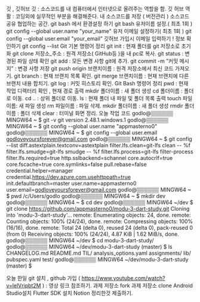 깃 , 깃허브
깃 : 소스코드를 내 컴퓨터에서 인터넷으로 올려주는 역할을 함.
깃 허브 역활 : 코딩외에 실무적인 부분을 해결해준다.
내 소스코드를 저장 ( 버전관리 )
소스코드 공유
협업하는 공간.
git bash 에서 환경설정 하기
git bash
유저이름 설정.( 최초 1회 )
git config --global user.name "your_name"
유저 이메일 설정하기( 최초 1회 )
git config --global user.email "your_email”
깃허브 가입시 이메일 입력하기 !
정보 확인하기
git config --list
Git 기본 명령어 정리
git init : 현재 폴더를 git 저장소로 초기화
git clone 저장소_주소 : 원격 저장소( GitHub등 )을 내 pc로 복사.
git status : 변경된 파일 상태 확인
git add : 모든 변경 사항 git에 추가.
git commit -m ”커밋 메시지” : 변경 사항 저장
git push origin 브랜치이름 : 원격 저장소에서 최신 코드 가져오기.
git branch : 현재 브랜치 목록 확인.
git merge 브랜치이름 : 현재 브랜치에 다른 브랜치 내용 합치기.
git log : 커밋 히스토리 확인.
Git Bash 명령어 정리
pwd : 현재 작업 디렉터리 확인 , 현재 경로 출력
mkdir 폴더이름 : 새 폴더 생성
cd 폴더이름 : 폴더로 이동.
cd .. : 상위 폴더로 이동.
ls : 현재 폴더 내 파일 및 폴더 목록 출력
touch 파일이름: 새 파일 생성
rm 파일이름 : 파일 삭제.
mkdir 폴더이름 : 새 폴더 생성
rmdir 폴더이름 : 폴더 삭제
clear : 터미널 화면 정리.
오늘 작업 코드
godlo@▒▒▒▒▒▒ MINGW64 ~
$ git -v
git version 2.48.1.windows.1
godlo@▒▒▒▒▒▒ MINGW64 ~
$ git config --global user.name "appmasterno0"
godlo@▒▒▒▒▒▒ MINGW64 ~
$ git config --global user.email godloveyoursforever@gmail.com
godlo@▒▒▒▒▒▒ MINGW64 ~
$ git config --list
diff.astextplain.textconv=astextplain
filter.lfs.clean=git-lfs clean -- %f
filter.lfs.smudge=git-lfs smudge -- %f
filter.lfs.process=git-lfs filter-process
filter.lfs.required=true
http.sslbackend=schannel
core.autocrlf=true
core.fscache=true
core.symlinks=false
pull.rebase=false
credential.helper=manager
credential.https://dev.azure.com.usehttppath=true
init.defaultbranch=master
user.name=appmasterno0
user.email=godloveyoursforever@gmail.com
godlo@▒▒▒▒▒▒ MINGW64 ~
$ pwd
/c/Users/godlo
godlo@▒▒▒▒▒▒ MINGW64 ~
$ mkdir dev
godlo@▒▒▒▒▒▒ MINGW64 ~
$ cd dev
godlo@▒▒▒▒▒▒ MINGW64 ~/dev
$ git clone https://github.com/appmasterno0/modu-3-dart-study.git
Cloning into 'modu-3-dart-study'...
remote: Enumerating objects: 24, done.
remote: Counting objects: 100% (24/24), done.
remote: Compressing objects: 100% (16/16), done.
remote: Total 24 (delta 0), reused 24 (delta 0), pack-reused 0 (from 0)
Receiving objects: 100% (24/24), 4.87 KiB | 1.62 MiB/s, done.
godlo@▒▒▒▒▒▒ MINGW64 ~/dev
$ cd modu-3-dart-study/
godlo@▒▒▒▒▒▒ MINGW64 ~/dev/modu-3-dart-study (master)
$ ls
CHANGELOG.md  README.md  TIL/  analysis_options.yaml  assignments/  lib/  pubspec.yaml  test/
godlo@▒▒▒▒▒▒ MINGW64 ~/dev/modu-3-dart-study (master)
$

오늘 한일
git 설치 , github 가입 ( https://www.youtube.com/watch?v=lelVripbt2M ) : 영상 링크 참조하기.
과제 저장소 fork
과제 저장소 clone
Android Studio설치
Flutter SDK 설치
Notion 정리한것 제출하기.
